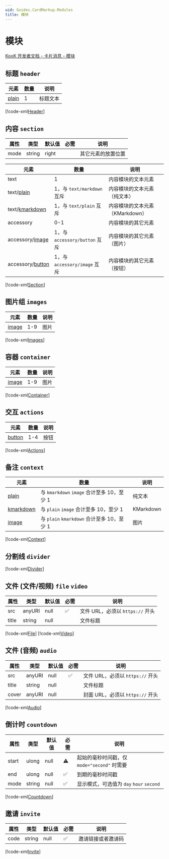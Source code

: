 ```yaml
---
uid: Guides.CardMarkup.Modules
title: 模块
---
```


# 模块

[KooK 开发者文档 - 卡片消息 - 模块](https://developer.kookapp.cn/doc/cardmessage#%E6%A8%A1%E5%9D%97)

## 标题 `header`

| 元素 | 数量 | 说明 |
| --- | --- | --- |
| [plain](elements.md#普通文本-plain) | 1 | 标题文本 |

[!code-xml[Header](samples/definitions/module-header.xml)]

## 内容 `section`

| 属性 | 类型 | 默认值 | 必需 | 说明 |
| --- | --- | --- | --- | --- |
| mode | string | right |  | 其它元素的放置位置 |

| 元素 | 数量 | 说明 |
| --- | --- | --- |
| text | 1 | 内容模块的文本元素 |
| text/[plain](elements.md#普通文本-plain) | 1，与 `text/markdown` 互斥 | 内容模块的文本元素（纯文本） |
| text/[kmarkdown](elements.md#kmarkdown-kmarkdown) | 1，与 `text/plain` 互斥 | 内容模块的文本元素（KMarkdown） |
| accessory | 0-1 | 内容模块的其它元素 |
| accessory/[image](elements.md#图片-image) | 1，与 `accessory/button` 互斥 | 内容模块的其它元素（图片） |
| accessory/[button](elements.md#按钮-button) | 1，与 `accessory/image` 互斥 | 内容模块的其它元素（按钮） |

[!code-xml[Section](samples/definitions/module-section.xml)]

## 图片组 `images`

| 元素 | 数量 | 说明 |
| --- | --- | --- |
| [image](elements.md#图片-image) | 1-9 | 图片 |

[!code-xml[Images](samples/definitions/module-images.xml)]

## 容器 `container`

| 元素 | 数量 | 说明 |
| --- | --- | --- |
| [image](elements.md#图片-image) | 1-9 | 图片 |

[!code-xml[Container](samples/definitions/module-container.xml)]

## 交互 `actions`

| 元素 | 数量 | 说明 |
| --- | --- | --- |
| [button](elements.md#按钮-button) | 1-4 | 按钮 |

[!code-xml[Actions](samples/definitions/module-actions.xml)]

## 备注 `context`

| 元素 | 数量 | 说明 |
| --- | --- | --- |
| [plain](elements.md#普通文本-plain) | 与 `kmarkdown` `image` 合计至多 10，至少 1 | 纯文本 |
| [kmarkdown](elements.md#kmarkdown-kmarkdown) | 与 `plain` `image` 合计至多 10，至少 1 | KMarkdown |
| [image](elements.md#图片-image) | 与 `plain` `kmarkdown` 合计至多 10，至少 1 | 图片 |

[!code-xml[Context](samples/definitions/module-context.xml)]

## 分割线 `divider`

[!code-xml[Divider](samples/definitions/module-divider.xml)]

## 文件 (文件/视频) `file` `video`

| 属性 | 类型 | 默认值 | 必需 | 说明 |
| --- | --- | --- | --- | --- |
| src | anyURI | null | ✅ | 文件 URL，必须以 `https://` 开头 |
| title | string | null |  | 文件标题 |

[!code-xml[File](samples/definitions/module-file.xml)]
[!code-xml[Video](samples/definitions/module-video.xml)]

## 文件 (音频) `audio`

| 属性 | 类型 | 默认值 | 必需 | 说明 |
| --- | --- | --- | --- | --- |
| src | anyURI | null | ✅ | 文件 URL，必须以 `https://` 开头 |
| title | string | null |  | 文件标题 |
| cover | anyURI | null |  | 封面 URL，必须以 `https://` 开头 |

[!code-xml[Audio](samples/definitions/module-audio.xml)]

## 倒计时 `countdown`

| 属性 | 类型 | 默认值 | 必需 | 说明 |
| --- | --- | --- | --- | --- |
| start | ulong | null | ⚠️ | 起始的毫秒时间戳，仅 `mode="second"` 时需要 |
| end | ulong | null | ✅ | 到期的毫秒时间戳 |
| mode | string | null | ✅ | 显示模式，可选值为 `day` `hour` `second` |

[!code-xml[Countdown](samples/definitions/module-countdown.xml)]

## 邀请 `invite`

| 属性 | 类型 | 默认值 | 必需 | 说明 |
| --- | --- | --- | --- | --- |
| code | string | null | ✅ | 邀请链接或者邀请码 |

[!code-xml[Invite](samples/definitions/module-invite.xml)]

